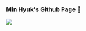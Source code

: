 ### Min Hyuk's Github Page 👋

<img href="github.com/rkdalsgur/midproject" src="https://img.shields.io/badge/Project-ff00ff?style=flat-square&logo=t&logoColor=white"/>
